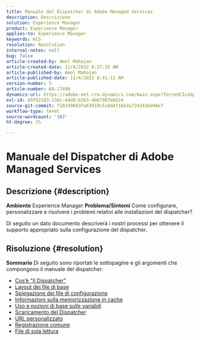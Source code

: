 ```yaml
---
title: Manuale del Dispatcher di Adobe Managed Services
description: Descrizione
solution: Experience Manager
product: Experience Manager
applies-to: Experience Manager
keywords: KCS
resolution: Resolution
internal-notes: null
bug: false
article-created-by: Amol Mahajan
article-created-date: 11/4/2022 8:27:35 AM
article-published-by: Amol Mahajan
article-published-date: 11/4/2022 8:41:11 AM
version-number: 5
article-number: KA-17490
dynamics-url: https://adobe-ent.crm.dynamics.com/main.aspx?forceUCI=1&pagetype=entityrecord&etn=knowledgearticle&id=aa983485-1a5c-ed11-9561-6045bd006704
exl-id: d9f62183-138c-44d9-b263-4b67907e6624
source-git-commit: f10249883fa63919c5c8d4f16b3a724243bd46e7
workflow-type: tm+mt
source-wordcount: '163'
ht-degree: 2%

---
```


# Manuale del Dispatcher di Adobe Managed Services

## Descrizione {#description}

<b>Ambiente</b>
Experience Manager
<b>Problema/Sintomi</b>
Come configurare, personalizzare e risolvere i problemi relativi alle installazioni del dispatcher?

Di seguito un dato documento descriverà i nostri processi per ottenere il supporto appropriato sulla configurazione del dispatcher.


## Risoluzione {#resolution}

<b>Sommario</b>
Di seguito sono riportati le sottopagine e gli argomenti che compongono il manuale del dispatcher:

- [Cos’è &quot;Il Dispatcher&quot;](https://experienceleague.adobe.com/docs/experience-cloud-kcs/kbarticles/KA-17911.html%3Flang%3Den)
- [Layout dei file di base](https://experienceleague.adobe.com/docs/experience-cloud-kcs/kbarticles/KA-17502.html%3Flang%3Den)
- [Spiegazione dei file di configurazione](https://experienceleague.adobe.com/docs/experience-cloud-kcs/kbarticles/KA-17477.html%3Flang%3Den)
- [Informazioni sulla memorizzazione in cache](https://experienceleague.adobe.com/docs/experience-cloud-kcs/kbarticles/KA-17912.html%3Flang%3Den)
- [Uso e nozioni di base sulle variabili](https://experienceleague.adobe.com/docs/experience-cloud-kcs/kbarticles/KA-17487.html%3Flang%3Den)
- [Scaricamento del Dispatcher](https://experienceleague.adobe.com/docs/experience-cloud-kcs/kbarticles/KA-17493.html%3Flang%3Den)
- [URL personalizzato](https://experienceleague.adobe.com/docs/experience-cloud-kcs/kbarticles/KA-17463.html%3Flang%3Den)
- [Registrazione comune](https://experienceleague.adobe.com/docs/experience-cloud-kcs/kbarticles/KA-17914.html%3Flang%3Den)
- [File di sola lettura](https://experienceleague.adobe.com/docs/experience-cloud-kcs/kbarticles/KA-17483.html%3Flang%3Den)

